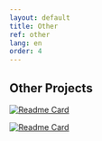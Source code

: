 ```yaml
---
layout: default
title: Other
ref: other
lang: en
order: 4
---
```


## Other Projects

[![Readme Card](https://github-readme-stats.vercel.app/api/pin/?username=nglaeser&repo=crypto-glossary)](https://github.com/nglaeser/crypto-glossary)

[![Readme Card](https://github-readme-stats.vercel.app/api/pin/?username=benders5e&repo=benders5e&show_owner=true)](https://github.com/benders5e/benders5e)

<!-- [Rosenblog (Michael Rosenberg)](https://mrosenberg.pub/)   -->